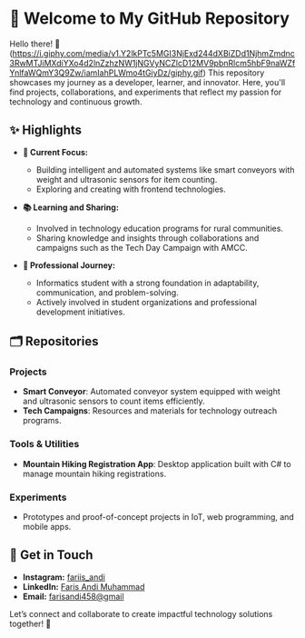 # 🎁 Welcome to My GitHub Repository

Hello there! 👋
(https://i.giphy.com/media/v1.Y2lkPTc5MGI3NjExd244dXBiZDd1NjhmZmdnc3RwMTJiMXdiYXo4d2lnZzhzNW1jNGVyNCZlcD12MV9pbnRlcm5hbF9naWZfYnlfaWQmY3Q9Zw/iamIahPLWmo4tGiyDz/giphy.gif)
This repository showcases my journey as a developer, learner, and innovator. Here, you'll find projects, collaborations, and experiments that reflect my passion for technology and continuous growth.

## ✨ Highlights

- **🚀 Current Focus:**
  - Building intelligent and automated systems like smart conveyors with weight and ultrasonic sensors for item counting.
  - Exploring and creating with frontend technologies.

- **📚 Learning and Sharing:**
  - Involved in technology education programs for rural communities.
  - Sharing knowledge and insights through collaborations and campaigns such as the Tech Day Campaign with AMCC.

- **💼 Professional Journey:**
  - Informatics student with a strong foundation in adaptability, communication, and problem-solving.
  - Actively involved in student organizations and professional development initiatives.

## 🗂 Repositories

### Projects
- **Smart Conveyor**: Automated conveyor system equipped with weight and ultrasonic sensors to count items efficiently.
- **Tech Campaigns**: Resources and materials for technology outreach programs.

### Tools & Utilities
- **Mountain Hiking Registration App**: Desktop application built with C# to manage mountain hiking registrations.

### Experiments
- Prototypes and proof-of-concept projects in IoT, web programming, and mobile apps.

## 🌟 Get in Touch

- **Instagram:** [fariis_andi](https://www.instagram.com/fariis_andi/)
- **LinkedIn:** [Faris Andi Muhammad](https://www.linkedin.com/in/faris-andi-muhammad-5200ba2b9/)
- **Email:** [farisandi458@gmail](farisandi458@gmail.com)

Let’s connect and collaborate to create impactful technology solutions together! 🤝
